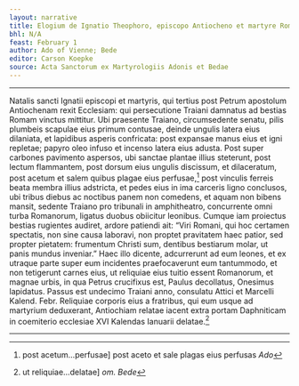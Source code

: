 ```yaml
---
layout: narrative
title: Elogium de Ignatio Theophoro, episcopo Antiocheno et martyre Romae
bhl: N/A
feast: February 1
author: Ado of Vienne; Bede
editor: Carson Koepke
source: Acta Sanctorum ex Martyrologiis Adonis et Bedae
---
```


---

Natalis sancti Ignatii episcopi et martyris, qui tertius post Petrum apostolum Antiochenam rexit Ecclesiam: qui persecutione Traiani damnatus ad bestias Romam vinctus mittitur. Ubi praesente Traiano, circumsedente senatu, pilis plumbeis scapulae eius primum contusae, deinde ungulis latera eius dilaniata, et lapidibus asperis confricata: post expansae manus eius et igni repletae; papyro oleo infuso et incenso latera eius adusta. Post super carbones pavimento aspersos, ubi sanctae plantae illius steterunt, post lectum flammantem, post dorsum eius ungulis discissum, et dilaceratum, post acetum et salem quibus plagae eius perfusae,[^1] post vinculis ferreis beata membra illius adstricta, et pedes eius in ima carceris ligno conclusos, ubi tribus diebus ac noctibus panem non comedens, et aquam non bibens mansit, sedente Traiano pro tribunali in amphitheatro, concurrente omni turba Romanorum, ligatus duobus obiicitur leonibus. Cumque iam proiectus bestias rugientes audiret, ardore patiendi ait: “Viri Romani, qui hoc certamen spectatis, non sine causa laboravi, non proptet pravitatem haec patior, sed propter pietatem: frumentum Christi sum, dentibus bestiarum molar, ut panis mundus inveniar.” Haec illo dicente, adcurrerunt ad eum leones, et ex utraque parte super eum incidentes praefocaverunt eum tantummodo, et non tetigerunt carnes eius, ut reliquiae eius tuitio essent Romanorum, et magnae urbis, in qua Petrus crucifixus est, Paulus decollatus, Onesimus lapidatus. Passus est undecimo Traiani anno, consulatu Attici et Marcelli Kalend. Febr. Reliquiae corporis eius a fratribus, qui eum usque ad martyrium deduxerant, Antiochiam relatae iacent extra portam Daphniticam in coemiterio ecclesiae XVI Kalendas Ianuarii delatae.[^2]

---

[^1]: post acetum…perfusae] post aceto et sale plagas eius perfusas *Ado*
[^2]: ut reliquiae…delatae] *om. Bede*
